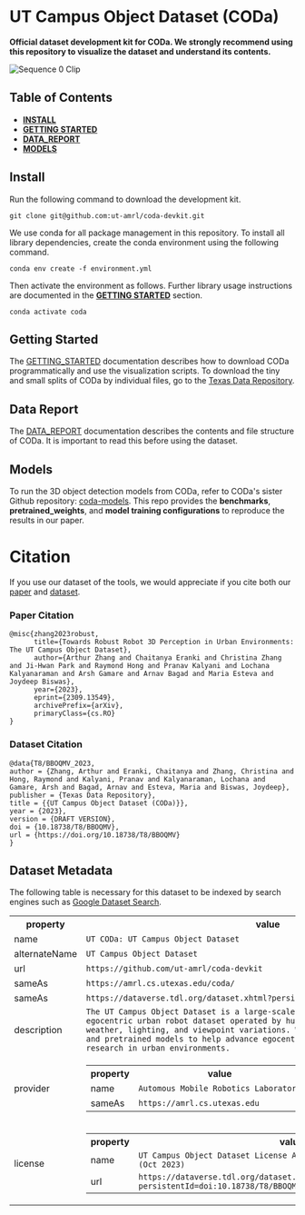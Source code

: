 # UT Campus Object Dataset (CODa)

<b>Official dataset development kit for CODa. We strongly recommend using this repository to visualize the
dataset and understand its contents.</b>

![Sequence 0 Clip](./docs/CODaComp1000Trim.gif)

## Table of Contents

- <b>[INSTALL](#INSTALL)</b>
- <b>[GETTING STARTED](#GETTING_STARTED)</b>
- <b>[DATA_REPORT](#DATA_REPORT)</b>
- <b>[MODELS](#MODELS)</b>

## <a name="Install"></a>Install

Run the following command to download the development kit. 

```git clone git@github.com:ut-amrl/coda-devkit.git```

We use conda for all package management in this repository. To install all library dependencies, create the 
conda environment using the following command. 

```conda env create -f environment.yml```

Then activate the environment as follows. Further library usage instructions are documented in 
the <b>[GETTING STARTED](#GETTING_STARTED)</b> section.

```conda activate coda```

## <a name="GETTING_STARTED"></a>Getting Started

The [GETTING_STARTED](./docs/GETTING_STARTED.md) documentation describes how to download CODa programmatically
and use the visualization scripts. To download the tiny and small splits of CODa by individual files, go to the
[Texas Data Repository](https://dataverse.tdl.org/dataset.xhtml?persistentId=doi%3A10.18738%2FT8%2FBBOQMV&version=DRAFT).

## <a name="DATA_REPORT"></a>Data Report

The [DATA_REPORT](./docs/DATA_REPORT.md) documentation describes the contents and file structure of CODa. It
is important to read this before using the dataset.

## <a name="Models"></a>Models

To run the 3D object detection models from CODa, refer to CODa's sister Github repository: [coda-models](https://github.com/ut-amrl/coda-models). This repo provides the <b>benchmarks</b>, <b>pretrained_weights</b>, and 
<b>model training configurations</b> to reproduce the results in our paper.

# Citation
If you use our dataset of the tools, we would appreciate if you cite both our [paper](https://arxiv.org/abs/2309.13549) and [dataset](https://dataverse.tdl.org/dataset.xhtml?persistentId=doi:10.18738/T8/BBOQMV).

### Paper Citation
```
@misc{zhang2023robust,
      title={Towards Robust Robot 3D Perception in Urban Environments: The UT Campus Object Dataset}, 
      author={Arthur Zhang and Chaitanya Eranki and Christina Zhang and Ji-Hwan Park and Raymond Hong and Pranav Kalyani and Lochana Kalyanaraman and Arsh Gamare and Arnav Bagad and Maria Esteva and Joydeep Biswas},
      year={2023},
      eprint={2309.13549},
      archivePrefix={arXiv},
      primaryClass={cs.RO}
}
``` 

### Dataset Citation
```
@data{T8/BBOQMV_2023,
author = {Zhang, Arthur and Eranki, Chaitanya and Zhang, Christina and Hong, Raymond and Kalyani, Pranav and Kalyanaraman, Lochana and Gamare, Arsh and Bagad, Arnav and Esteva, Maria and Biswas, Joydeep},
publisher = {Texas Data Repository},
title = {{UT Campus Object Dataset (CODa)}},
year = {2023},
version = {DRAFT VERSION},
doi = {10.18738/T8/BBOQMV},
url = {https://doi.org/10.18738/T8/BBOQMV}
}
```

## Dataset Metadata
The following table is necessary for this dataset to be indexed by search
engines such as <a href="https://g.co/datasetsearch">Google Dataset Search</a>.
<div itemscope itemtype="http://schema.org/Dataset">
<table>
  <tr>
    <th>property</th>
    <th>value</th>
  </tr>
  <tr>
    <td>name</td>
    <td><code itemprop="name">UT CODa: UT Campus Object Dataset</code></td>
  </tr>
  <tr>
    <td>alternateName</td>
    <td><code itemprop="alternateName">UT Campus Object Dataset</code></td>
  </tr>
  <tr>
    <td>url</td>
    <td><code itemprop="url">https://github.com/ut-amrl/coda-devkit</code></td>
  </tr>
  <tr>
    <td>sameAs</td>
    <td><code itemprop="sameAs">https://amrl.cs.utexas.edu/coda/</code></td>
  </tr>
    <tr>
    <td>sameAs</td>
    <td><code itemprop="sameAs">https://dataverse.tdl.org/dataset.xhtml?persistentId=doi:10.18738/T8/BBOQMV</code></td>
  </tr>
  <tr>
    <td>description</td>
    <td><code itemprop="description">The UT Campus Object Dataset is a large-scale multiclass, multimodal egocentric urban robot dataset operated by human operators under a variety of weather, lighting, and viewpoint variations. We release this dataset publicly and pretrained models to help advance egocentric perception and navigation research in urban environments.</code></td>
  </tr>
  <tr>
    <td>provider</td>
    <td>
      <div itemscope itemtype="http://schema.org/Organization" itemprop="provider">
        <table>
          <tr>
            <th>property</th>
            <th>value</th>
          </tr>
          <tr>
            <td>name</td>
            <td><code itemprop="name">Automous Mobile Robotics Laboratory</code></td>
          </tr>
          <tr>
            <td>sameAs</td>
            <td><code itemprop="sameAs">https://amrl.cs.utexas.edu</code></td>
          </tr>
        </table>
      </div>
    </td>
  </tr>
  <tr>
    <td>license</td>
    <td>
      <div itemscope itemtype="http://schema.org/CreativeWork" itemprop="license">
        <table>
          <tr>
            <th>property</th>
            <th>value</th>
          </tr>
          <tr>
            <td>name</td>
            <td><code itemprop="name">UT Campus Object Dataset License Agreement for Non-Commercial Use (Oct 2023)</code></td>
          </tr>
          <tr>
            <td>url</td>
            <td><code itemprop="url">https://dataverse.tdl.org/dataset.xhtml?persistentId=doi:10.18738/T8/BBOQMV&version=1.2&selectTab=termsTab</code></td>
          </tr>
        </table>
      </div>
    </td>
  </tr>
</table>
</div>
